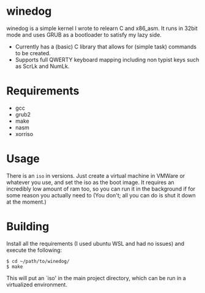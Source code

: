 # winedog

winedog is a simple kernel I wrote to relearn C and x86_asm. It runs in 32bit mode and uses GRUB as a bootloader to satisfy my lazy side.

  - Currently has a (basic) C library that allows for (simple task) commands to be created.
  - Supports full QWERTY keyboard mapping including non typist keys such as ScrLk and NumLk.

# Requirements

  - gcc
  - grub2
  - make
  - nasm
  - xorriso

# Usage

There is an `iso` in versions. Just create a virtual machine in VMWare or whatever you use, and set the iso as the boot image. It requires an incredibly low amount of ram too, so you can run it in the background if for some reason you actually need to (You don't; all you can do is shut it down at the moment.)

# Building

Install all the requirements (I used ubuntu WSL and had no issues) and execute the following:

```shell
$ cd ~/path/to/winedog/
$ make
```

This will put an `iso' in the main project directory, which can be run in a virtualized environment.
